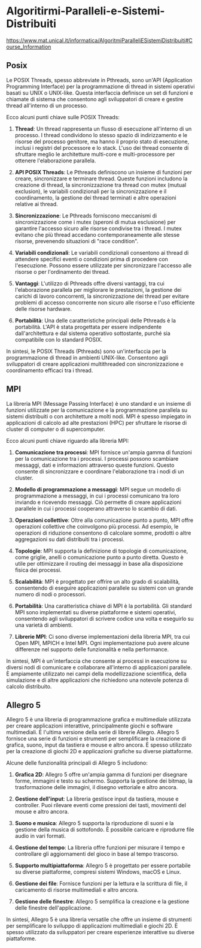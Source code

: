# Algoritirmi-Paralleli-e-Sistemi-Distribuiti
https://www.mat.unical.it/informatica/AlgoritmiParalleliESistemiDistribuiti#Course_Information

## Posix

Le POSIX Threads, spesso abbreviate in Pthreads, sono un'API (Application Programming Interface) per la programmazione di thread in sistemi operativi basati su UNIX o UNIX-like. Questa interfaccia definisce un set di funzioni e chiamate di sistema che consentono agli sviluppatori di creare e gestire thread all'interno di un processo.

Ecco alcuni punti chiave sulle POSIX Threads:

1. **Thread**: Un thread rappresenta un flusso di esecuzione all'interno di un processo. I thread condividono lo stesso spazio di indirizzamento e le risorse del processo genitore, ma hanno il proprio stato di esecuzione, inclusi i registri del processore e lo stack. L'uso dei thread consente di sfruttare meglio le architetture multi-core e multi-processore per ottenere l'elaborazione parallela.

2. **API POSIX Threads**: Le Pthreads definiscono un insieme di funzioni per creare, sincronizzare e terminare thread. Queste funzioni includono la creazione di thread, la sincronizzazione tra thread con mutex (mutual exclusion), le variabili condizionali per la sincronizzazione e il coordinamento, la gestione dei thread terminati e altre operazioni relative ai thread.

3. **Sincronizzazione**: Le Pthreads forniscono meccanismi di sincronizzazione come i mutex (speroni di mutua esclusione) per garantire l'accesso sicuro alle risorse condivise tra i thread. I mutex evitano che più thread accedano contemporaneamente alle stesse risorse, prevenendo situazioni di "race condition".

4. **Variabili condizionali**: Le variabili condizionali consentono ai thread di attendere specifici eventi o condizioni prima di procedere con l'esecuzione. Possono essere utilizzate per sincronizzare l'accesso alle risorse o per l'ordinamento dei thread.

5. **Vantaggi**: L'utilizzo di Pthreads offre diversi vantaggi, tra cui l'elaborazione parallela per migliorare le prestazioni, la gestione dei carichi di lavoro concorrenti, la sincronizzazione dei thread per evitare problemi di accesso concorrente non sicuro alle risorse e l'uso efficiente delle risorse hardware.

6. **Portabilità**: Una delle caratteristiche principali delle Pthreads è la portabilità. L'API è stata progettata per essere indipendente dall'architettura e dal sistema operativo sottostante, purché sia compatibile con lo standard POSIX.

In sintesi, le POSIX Threads (Pthreads) sono un'interfaccia per la programmazione di thread in ambienti UNIX-like. Consentono agli sviluppatori di creare applicazioni multithreaded con sincronizzazione e coordinamento efficaci tra i thread.

## MPI

La libreria MPI (Message Passing Interface) è uno standard e un insieme di funzioni utilizzate per la comunicazione e la programmazione parallela su sistemi distribuiti o con architetture a molti nodi. MPI è spesso impiegato in applicazioni di calcolo ad alte prestazioni (HPC) per sfruttare le risorse di cluster di computer o di supercomputer.

Ecco alcuni punti chiave riguardo alla libreria MPI:

1. **Comunicazione tra processi**: MPI fornisce un'ampia gamma di funzioni per la comunicazione tra i processi. I processi possono scambiare messaggi, dati e informazioni attraverso queste funzioni. Questo consente di sincronizzare e coordinare l'elaborazione tra i nodi di un cluster.

2. **Modello di programmazione a messaggi**: MPI segue un modello di programmazione a messaggi, in cui i processi comunicano tra loro inviando e ricevendo messaggi. Ciò permette di creare applicazioni parallele in cui i processi cooperano attraverso lo scambio di dati.

3. **Operazioni collettive**: Oltre alla comunicazione punto a punto, MPI offre operazioni collettive che coinvolgono più processi. Ad esempio, le operazioni di riduzione consentono di calcolare somme, prodotti o altre aggregazioni su dati distribuiti tra i processi.

4. **Topologie**: MPI supporta la definizione di topologie di comunicazione, come griglie, anelli o comunicazione punto a punto diretta. Questo è utile per ottimizzare il routing dei messaggi in base alla disposizione fisica dei processi.

5. **Scalabilità**: MPI è progettato per offrire un alto grado di scalabilità, consentendo di eseguire applicazioni parallele su sistemi con un grande numero di nodi o processori.

6. **Portabilità**: Una caratteristica chiave di MPI è la portabilità. Gli standard MPI sono implementati su diverse piattaforme e sistemi operativi, consentendo agli sviluppatori di scrivere codice una volta e eseguirlo su una varietà di ambienti.

7. **Librerie MPI**: Ci sono diverse implementazioni della libreria MPI, tra cui Open MPI, MPICH e Intel MPI. Ogni implementazione può avere alcune differenze nel supporto delle funzionalità e nella performance.

In sintesi, MPI è un'interfaccia che consente ai processi in esecuzione su diversi nodi di comunicare e collaborare all'interno di applicazioni parallele. È ampiamente utilizzato nei campi della modellizzazione scientifica, della simulazione e di altre applicazioni che richiedono una notevole potenza di calcolo distribuito.

## Allegro 5

Allegro 5 è una libreria di programmazione grafica e multimediale utilizzata per creare applicazioni interattive, principalmente giochi e software multimediali. 
È l'ultima versione della serie di librerie Allegro. Allegro 5 fornisce una serie di funzioni e strumenti per semplificare la creazione di grafica, suono, input da tastiera e mouse e altro ancora. È spesso utilizzato per la creazione di giochi 2D e applicazioni grafiche su diverse piattaforme.

Alcune delle funzionalità principali di Allegro 5 includono:

1. **Grafica 2D**: Allegro 5 offre un'ampia gamma di funzioni per disegnare forme, immagini e testo su schermo. Supporta la gestione dei bitmap, la trasformazione delle immagini, il disegno vettoriale e altro ancora.

2. **Gestione dell'input**: La libreria gestisce input da tastiera, mouse e controller. Puoi rilevare eventi come pressioni dei tasti, movimenti del mouse e altro ancora.

3. **Suono e musica**: Allegro 5 supporta la riproduzione di suoni e la gestione della musica di sottofondo. È possibile caricare e riprodurre file audio in vari formati.

4. **Gestione del tempo**: La libreria offre funzioni per misurare il tempo e controllare gli aggiornamenti del gioco in base al tempo trascorso.

5. **Supporto multipiattaforma**: Allegro 5 è progettato per essere portabile su diverse piattaforme, compresi sistemi Windows, macOS e Linux.

6. **Gestione dei file**: Fornisce funzioni per la lettura e la scrittura di file, il caricamento di risorse multimediali e altro ancora.

7. **Gestione delle finestre**: Allegro 5 semplifica la creazione e la gestione delle finestre dell'applicazione.

In sintesi, Allegro 5 è una libreria versatile che offre un insieme di strumenti per semplificare lo sviluppo di applicazioni multimediali e giochi 2D. È spesso utilizzato da sviluppatori per creare esperienze interattive su diverse piattaforme.